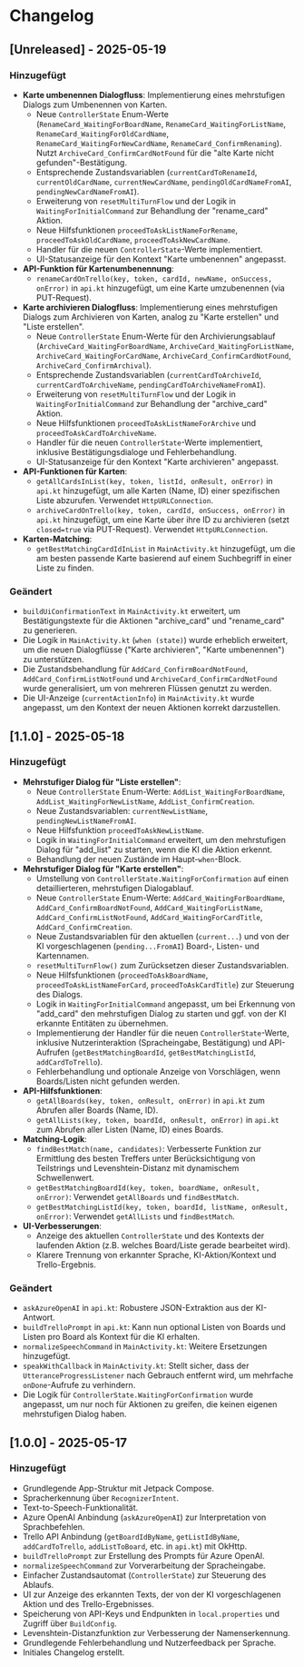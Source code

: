 # Changelog

## [Unreleased] - 2025-05-19

### Hinzugefügt
- **Karte umbenennen Dialogfluss**: Implementierung eines mehrstufigen Dialogs zum Umbenennen von Karten.
    - Neue `ControllerState` Enum-Werte (`RenameCard_WaitingForBoardName`, `RenameCard_WaitingForListName`, `RenameCard_WaitingForOldCardName`, `RenameCard_WaitingForNewCardName`, `RenameCard_ConfirmRenaming`). Nutzt `ArchiveCard_ConfirmCardNotFound` für die "alte Karte nicht gefunden"-Bestätigung.
    - Entsprechende Zustandsvariablen (`currentCardToRenameId`, `currentOldCardName`, `currentNewCardName`, `pendingOldCardNameFromAI`, `pendingNewCardNameFromAI`).
    - Erweiterung von `resetMultiTurnFlow` und der Logik in `WaitingForInitialCommand` zur Behandlung der "rename_card" Aktion.
    - Neue Hilfsfunktionen `proceedToAskListNameForRename`, `proceedToAskOldCardName`, `proceedToAskNewCardName`.
    - Handler für die neuen `ControllerState`-Werte implementiert.
    - UI-Statusanzeige für den Kontext "Karte umbenennen" angepasst.
- **API-Funktion für Kartenumbenennung**:
    - `renameCardOnTrello(key, token, cardId, newName, onSuccess, onError)` in `api.kt` hinzugefügt, um eine Karte umzubenennen (via PUT-Request).
- **Karte archivieren Dialogfluss**: Implementierung eines mehrstufigen Dialogs zum Archivieren von Karten, analog zu "Karte erstellen" und "Liste erstellen".
    - Neue `ControllerState` Enum-Werte für den Archivierungsablauf (`ArchiveCard_WaitingForBoardName`, `ArchiveCard_WaitingForListName`, `ArchiveCard_WaitingForCardName`, `ArchiveCard_ConfirmCardNotFound`, `ArchiveCard_ConfirmArchival`).
    - Entsprechende Zustandsvariablen (`currentCardToArchiveId`, `currentCardToArchiveName`, `pendingCardToArchiveNameFromAI`).
    - Erweiterung von `resetMultiTurnFlow` und der Logik in `WaitingForInitialCommand` zur Behandlung der "archive_card" Aktion.
    - Neue Hilfsfunktionen `proceedToAskListNameForArchive` und `proceedToAskCardToArchiveName`.
    - Handler für die neuen `ControllerState`-Werte implementiert, inklusive Bestätigungsdialoge und Fehlerbehandlung.
    - UI-Statusanzeige für den Kontext "Karte archivieren" angepasst.
- **API-Funktionen für Karten**:
    - `getAllCardsInList(key, token, listId, onResult, onError)` in `api.kt` hinzugefügt, um alle Karten (Name, ID) einer spezifischen Liste abzurufen. Verwendet `HttpURLConnection`.
    - `archiveCardOnTrello(key, token, cardId, onSuccess, onError)` in `api.kt` hinzugefügt, um eine Karte über ihre ID zu archivieren (setzt `closed=true` via PUT-Request). Verwendet `HttpURLConnection`.
- **Karten-Matching**:
    - `getBestMatchingCardIdInList` in `MainActivity.kt` hinzugefügt, um die am besten passende Karte basierend auf einem Suchbegriff in einer Liste zu finden.

### Geändert
- `buildUiConfirmationText` in `MainActivity.kt` erweitert, um Bestätigungstexte für die Aktionen "archive_card" und "rename_card" zu generieren.
- Die Logik in `MainActivity.kt` (`when (state)`) wurde erheblich erweitert, um die neuen Dialogflüsse ("Karte archivieren", "Karte umbenennen") zu unterstützen.
- Die Zustandsbehandlung für `AddCard_ConfirmBoardNotFound`, `AddCard_ConfirmListNotFound` und `ArchiveCard_ConfirmCardNotFound` wurde generalisiert, um von mehreren Flüssen genutzt zu werden.
- Die UI-Anzeige (`currentActionInfo`) in `MainActivity.kt` wurde angepasst, um den Kontext der neuen Aktionen korrekt darzustellen.

## [1.1.0] - 2025-05-18

### Hinzugefügt
- **Mehrstufiger Dialog für "Liste erstellen"**:
    - Neue `ControllerState` Enum-Werte: `AddList_WaitingForBoardName`, `AddList_WaitingForNewListName`, `AddList_ConfirmCreation`.
    - Neue Zustandsvariablen: `currentNewListName`, `pendingNewListNameFromAI`.
    - Neue Hilfsfunktion `proceedToAskNewListName`.
    - Logik in `WaitingForInitialCommand` erweitert, um den mehrstufigen Dialog für "add_list" zu starten, wenn die KI die Aktion erkennt.
    - Behandlung der neuen Zustände im Haupt-`when`-Block.
- **Mehrstufiger Dialog für "Karte erstellen"**:
    - Umstellung von `ControllerState.WaitingForConfirmation` auf einen detaillierteren, mehrstufigen Dialogablauf.
    - Neue `ControllerState` Enum-Werte: `AddCard_WaitingForBoardName`, `AddCard_ConfirmBoardNotFound`, `AddCard_WaitingForListName`, `AddCard_ConfirmListNotFound`, `AddCard_WaitingForCardTitle`, `AddCard_ConfirmCreation`.
    - Neue Zustandsvariablen für den aktuellen (`current...`) und von der KI vorgeschlagenen (`pending...FromAI`) Board-, Listen- und Kartennamen.
    - `resetMultiTurnFlow()` zum Zurücksetzen dieser Zustandsvariablen.
    - Neue Hilfsfunktionen (`proceedToAskBoardName`, `proceedToAskListNameForCard`, `proceedToAskCardTitle`) zur Steuerung des Dialogs.
    - Logik in `WaitingForInitialCommand` angepasst, um bei Erkennung von "add_card" den mehrstufigen Dialog zu starten und ggf. von der KI erkannte Entitäten zu übernehmen.
    - Implementierung der Handler für die neuen `ControllerState`-Werte, inklusive Nutzerinteraktion (Spracheingabe, Bestätigung) und API-Aufrufen (`getBestMatchingBoardId`, `getBestMatchingListId`, `addCardToTrello`).
    - Fehlerbehandlung und optionale Anzeige von Vorschlägen, wenn Boards/Listen nicht gefunden werden.
- **API-Hilfsfunktionen**:
    - `getAllBoards(key, token, onResult, onError)` in `api.kt` zum Abrufen aller Boards (Name, ID).
    - `getAllLists(key, token, boardId, onResult, onError)` in `api.kt` zum Abrufen aller Listen (Name, ID) eines Boards.
- **Matching-Logik**:
    - `findBestMatch(name, candidates)`: Verbesserte Funktion zur Ermittlung des besten Treffers unter Berücksichtigung von Teilstrings und Levenshtein-Distanz mit dynamischem Schwellenwert.
    - `getBestMatchingBoardId(key, token, boardName, onResult, onError)`: Verwendet `getAllBoards` und `findBestMatch`.
    - `getBestMatchingListId(key, token, boardId, listName, onResult, onError)`: Verwendet `getAllLists` und `findBestMatch`.
- **UI-Verbesserungen**:
    - Anzeige des aktuellen `ControllerState` und des Kontexts der laufenden Aktion (z.B. welches Board/Liste gerade bearbeitet wird).
    - Klarere Trennung von erkannter Sprache, KI-Aktion/Kontext und Trello-Ergebnis.

### Geändert
- `askAzureOpenAI` in `api.kt`: Robustere JSON-Extraktion aus der KI-Antwort.
- `buildTrelloPrompt` in `api.kt`: Kann nun optional Listen von Boards und Listen pro Board als Kontext für die KI erhalten.
- `normalizeSpeechCommand` in `MainActivity.kt`: Weitere Ersetzungen hinzugefügt.
- `speakWithCallback` in `MainActivity.kt`: Stellt sicher, dass der `UtteranceProgressListener` nach Gebrauch entfernt wird, um mehrfache `onDone`-Aufrufe zu verhindern.
- Die Logik für `ControllerState.WaitingForConfirmation` wurde angepasst, um nur noch für Aktionen zu greifen, die keinen eigenen mehrstufigen Dialog haben.

## [1.0.0] - 2025-05-17

### Hinzugefügt
- Grundlegende App-Struktur mit Jetpack Compose.
- Spracherkennung über `RecognizerIntent`.
- Text-to-Speech-Funktionalität.
- Azure OpenAI Anbindung (`askAzureOpenAI`) zur Interpretation von Sprachbefehlen.
- Trello API Anbindung (`getBoardIdByName`, `getListIdByName`, `addCardToTrello`, `addListToBoard`, etc. in `api.kt`) mit OkHttp.
- `buildTrelloPrompt` zur Erstellung des Prompts für Azure OpenAI.
- `normalizeSpeechCommand` zur Vorverarbeitung der Spracheingabe.
- Einfacher Zustandsautomat (`ControllerState`) zur Steuerung des Ablaufs.
- UI zur Anzeige des erkannten Texts, der von der KI vorgeschlagenen Aktion und des Trello-Ergebnisses.
- Speicherung von API-Keys und Endpunkten in `local.properties` und Zugriff über `BuildConfig`.
- Levenshtein-Distanzfunktion zur Verbesserung der Namenserkennung.
- Grundlegende Fehlerbehandlung und Nutzerfeedback per Sprache.
- Initiales Changelog erstellt.
